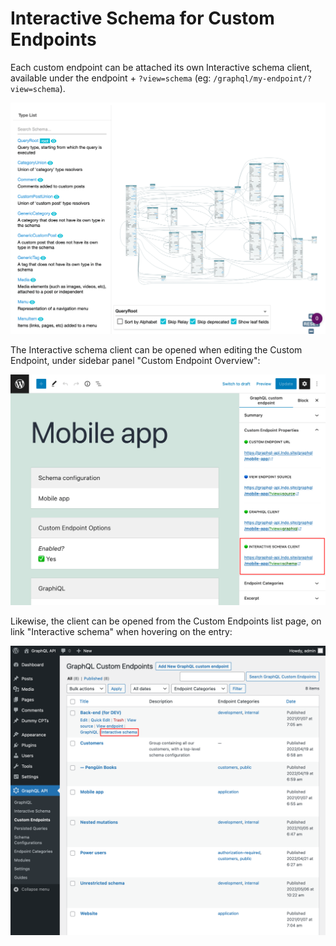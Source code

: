 # Interactive Schema for Custom Endpoints

Each custom endpoint can be attached its own Interactive schema client, available under the endpoint + `?view=schema` (eg: `/graphql/my-endpoint/?view=schema`).

![Custom endpoint's Interactive schema](../../images/custom-endpoint-interactive-schema.png "Custom endpoint's Interactive schema")

The Interactive schema client can be opened when editing the Custom Endpoint, under sidebar panel "Custom Endpoint Overview":

![Custom endpoint's link to the GraphiQL client in the editor](../../images/custom-endpoint-properties-interactive-schema.png "Custom endpoint's link to the GraphiQL client in the editor")

Likewise, the client can be opened from the Custom Endpoints list page, on link "Interactive schema" when hovering on the entry:

![Custom endpoint's link to the Interactive schema client](../../images/custom-endpoints-actions-interactive-schema.png "Custom endpoint's link to the Interactive schema client")
